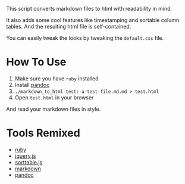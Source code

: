 This script converts markdown files to html with readability in mind.

It also adds some cool features like timestamping and sortable column tables. And the resulting html file is self-contained.

You can easily tweak the looks by tweaking the `default.css` file.

# How To Use
1. Make sure you have `ruby` installed
2. Install [pandoc](http://johnmacfarlane.net/pandoc/)
3. `./markdown_to_html test:-a-test-file.md.md > test.html`
4. Open `test.html` in your browser

And read your markdown files in style.

# Tools Remixed
- [ruby](https://www.ruby-lang.org)
- [jquery.js](http://jquery.com/)
- [sorttable.js](http://www.kryogenix.org/code/browser/sorttable/)
- [markdown](http://daringfireball.net/projects/markdown/)
- [pandoc](http://johnmacfarlane.net/pandoc/)
